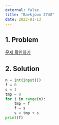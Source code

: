 ```yaml
---
external: false
title: "Baekjoon 2748"
date: 2023-01-13
---
```


## 1. Problem

[문제 확인하기](https://www.acmicpc.net/problem/2748)

## 2. Solution

```python
n = int(input())
f = 0
s = 1
tmp = 0
for i in range(n):
    tmp = f
    f = s
    s = tmp + s
print(f)
```
